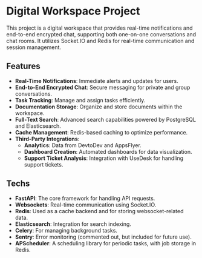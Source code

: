 # Digital Workspace Project

This project is a digital workspace that provides real-time notifications and end-to-end encrypted chat, supporting both one-on-one conversations and chat rooms. It utilizes Socket.IO and Redis for real-time communication and session management.

## Features

- **Real-Time Notifications**: Immediate alerts and updates for users.
- **End-to-End Encrypted Chat**: Secure messaging for private and group conversations.
- **Task Tracking**: Manage and assign tasks efficiently.
- **Documentation Storage**: Organize and store documents within the workspace.
- **Full-Text Search**: Advanced search capabilities powered by PostgreSQL and Elasticsearch.
- **Cache Management**: Redis-based caching to optimize performance.
- **Third-Party Integrations**:
  - **Analytics**: Data from DevtoDev and AppsFlyer.
  - **Dashboard Creation**: Automated dashboards for data visualization.
  - **Support Ticket Analysis**: Integration with UseDesk for handling support tickets.

## Techs

- **FastAPI**: The core framework for handling API requests.
- **Websockets**: Real-time communication using Socket.IO.
- **Redis**: Used as a cache backend and for storing websocket-related data.
- **Elasticsearch**: Integration for search indexing.
- **Celery**: For managing background tasks.
- **Sentry**: Error monitoring (commented out, but included for future use).
- **APScheduler**: A scheduling library for periodic tasks, with job storage in Redis.
